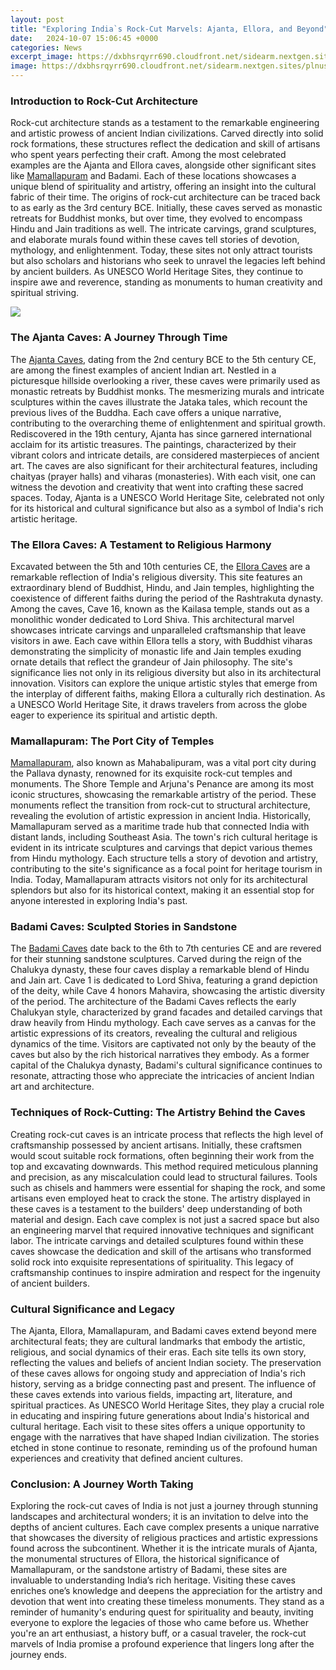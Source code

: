 ```yaml
---
layout: post
title: "Exploring India`s Rock-Cut Marvels: Ajanta, Ellora, and Beyond"
date:   2024-10-07 15:06:45 +0000
categories: News
excerpt_image: https://dxbhsrqyrr690.cloudfront.net/sidearm.nextgen.sites/plnusealions.com/images/responsive_2023/default_image.png
image: https://dxbhsrqyrr690.cloudfront.net/sidearm.nextgen.sites/plnusealions.com/images/responsive_2023/default_image.png
---
```


### Introduction to Rock-Cut Architecture
Rock-cut architecture stands as a testament to the remarkable engineering and artistic prowess of ancient Indian civilizations. Carved directly into solid rock formations, these structures reflect the dedication and skill of artisans who spent years perfecting their craft. Among the most celebrated examples are the Ajanta and Ellora caves, alongside other significant sites like [Mamallapuram](https://us.edu.vn/en/Mahabalipuram) and Badami. Each of these locations showcases a unique blend of spirituality and artistry, offering an insight into the cultural fabric of their time.
The origins of rock-cut architecture can be traced back to as early as the 3rd century BCE. Initially, these caves served as monastic retreats for Buddhist monks, but over time, they evolved to encompass Hindu and Jain traditions as well. The intricate carvings, grand sculptures, and elaborate murals found within these caves tell stories of devotion, mythology, and enlightenment. Today, these sites not only attract tourists but also scholars and historians who seek to unravel the legacies left behind by ancient builders. As UNESCO World Heritage Sites, they continue to inspire awe and reverence, standing as monuments to human creativity and spiritual striving.

![](https://dxbhsrqyrr690.cloudfront.net/sidearm.nextgen.sites/plnusealions.com/images/responsive_2023/default_image.png)
### The Ajanta Caves: A Journey Through Time
The [Ajanta Caves](https://us.edu.vn/en/Ajanta_Caves), dating from the 2nd century BCE to the 5th century CE, are among the finest examples of ancient Indian art. Nestled in a picturesque hillside overlooking a river, these caves were primarily used as monastic retreats by Buddhist monks. The mesmerizing murals and intricate sculptures within the caves illustrate the Jataka tales, which recount the previous lives of the Buddha. Each cave offers a unique narrative, contributing to the overarching theme of enlightenment and spiritual growth.
Rediscovered in the 19th century, Ajanta has since garnered international acclaim for its artistic treasures. The paintings, characterized by their vibrant colors and intricate details, are considered masterpieces of ancient art. The caves are also significant for their architectural features, including chaityas (prayer halls) and viharas (monasteries). With each visit, one can witness the devotion and creativity that went into crafting these sacred spaces. Today, Ajanta is a UNESCO World Heritage Site, celebrated not only for its historical and cultural significance but also as a symbol of India's rich artistic heritage.
### The Ellora Caves: A Testament to Religious Harmony
Excavated between the 5th and 10th centuries CE, the [Ellora Caves](https://us.edu.vn/en/Ellora) are a remarkable reflection of India's religious diversity. This site features an extraordinary blend of Buddhist, Hindu, and Jain temples, highlighting the coexistence of different faiths during the period of the Rashtrakuta dynasty. Among the caves, Cave 16, known as the Kailasa temple, stands out as a monolithic wonder dedicated to Lord Shiva. This architectural marvel showcases intricate carvings and unparalleled craftsmanship that leave visitors in awe.
Each cave within Ellora tells a story, with Buddhist viharas demonstrating the simplicity of monastic life and Jain temples exuding ornate details that reflect the grandeur of Jain philosophy. The site's significance lies not only in its religious diversity but also in its architectural innovation. Visitors can explore the unique artistic styles that emerge from the interplay of different faiths, making Ellora a culturally rich destination. As a UNESCO World Heritage Site, it draws travelers from across the globe eager to experience its spiritual and artistic depth.
### Mamallapuram: The Port City of Temples
[Mamallapuram](https://us.edu.vn/en/Mahabalipuram), also known as Mahabalipuram, was a vital port city during the Pallava dynasty, renowned for its exquisite rock-cut temples and monuments. The Shore Temple and Arjuna's Penance are among its most iconic structures, showcasing the remarkable artistry of the period. These monuments reflect the transition from rock-cut to structural architecture, revealing the evolution of artistic expression in ancient India.
Historically, Mamallapuram served as a maritime trade hub that connected India with distant lands, including Southeast Asia. The town's rich cultural heritage is evident in its intricate sculptures and carvings that depict various themes from Hindu mythology. Each structure tells a story of devotion and artistry, contributing to the site's significance as a focal point for heritage tourism in India. Today, Mamallapuram attracts visitors not only for its architectural splendors but also for its historical context, making it an essential stop for anyone interested in exploring India's past.
### Badami Caves: Sculpted Stories in Sandstone
The [Badami Caves](https://us.edu.vn/en/Badami) date back to the 6th to 7th centuries CE and are revered for their stunning sandstone sculptures. Carved during the reign of the Chalukya dynasty, these four caves display a remarkable blend of Hindu and Jain art. Cave 1 is dedicated to Lord Shiva, featuring a grand depiction of the deity, while Cave 4 honors Mahavira, showcasing the artistic diversity of the period.
The architecture of the Badami Caves reflects the early Chalukyan style, characterized by grand facades and detailed carvings that draw heavily from Hindu mythology. Each cave serves as a canvas for the artistic expressions of its creators, revealing the cultural and religious dynamics of the time. Visitors are captivated not only by the beauty of the caves but also by the rich historical narratives they embody. As a former capital of the Chalukya dynasty, Badami's cultural significance continues to resonate, attracting those who appreciate the intricacies of ancient Indian art and architecture.
### Techniques of Rock-Cutting: The Artistry Behind the Caves
Creating rock-cut caves is an intricate process that reflects the high level of craftsmanship possessed by ancient artisans. Initially, these craftsmen would scout suitable rock formations, often beginning their work from the top and excavating downwards. This method required meticulous planning and precision, as any miscalculation could lead to structural failures. Tools such as chisels and hammers were essential for shaping the rock, and some artisans even employed heat to crack the stone.
The artistry displayed in these caves is a testament to the builders' deep understanding of both material and design. Each cave complex is not just a sacred space but also an engineering marvel that required innovative techniques and significant labor. The intricate carvings and detailed sculptures found within these caves showcase the dedication and skill of the artisans who transformed solid rock into exquisite representations of spirituality. This legacy of craftsmanship continues to inspire admiration and respect for the ingenuity of ancient builders.
### Cultural Significance and Legacy
The Ajanta, Ellora, Mamallapuram, and Badami caves extend beyond mere architectural feats; they are cultural landmarks that embody the artistic, religious, and social dynamics of their eras. Each site tells its own story, reflecting the values and beliefs of ancient Indian society. The preservation of these caves allows for ongoing study and appreciation of India's rich history, serving as a bridge connecting past and present.
The influence of these caves extends into various fields, impacting art, literature, and spiritual practices. As UNESCO World Heritage Sites, they play a crucial role in educating and inspiring future generations about India's historical and cultural heritage. Each visit to these sites offers a unique opportunity to engage with the narratives that have shaped Indian civilization. The stories etched in stone continue to resonate, reminding us of the profound human experiences and creativity that defined ancient cultures.
### Conclusion: A Journey Worth Taking
Exploring the rock-cut caves of India is not just a journey through stunning landscapes and architectural wonders; it is an invitation to delve into the depths of ancient cultures. Each cave complex presents a unique narrative that showcases the diversity of religious practices and artistic expressions found across the subcontinent. Whether it is the intricate murals of Ajanta, the monumental structures of Ellora, the historical significance of Mamallapuram, or the sandstone artistry of Badami, these sites are invaluable to understanding India’s rich heritage.
Visiting these caves enriches one’s knowledge and deepens the appreciation for the artistry and devotion that went into creating these timeless monuments. They stand as a reminder of humanity's enduring quest for spirituality and beauty, inviting everyone to explore the legacies of those who came before us. Whether you're an art enthusiast, a history buff, or a casual traveler, the rock-cut marvels of India promise a profound experience that lingers long after the journey ends.